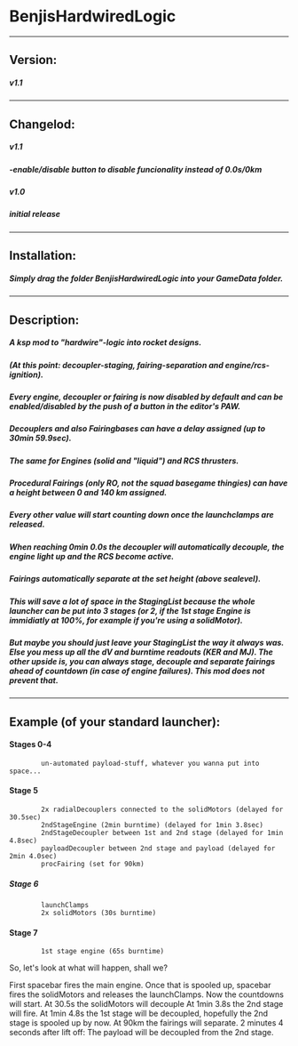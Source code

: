 # BenjisHardwiredLogic
------------------------------------------------------------------------
## Version:
##### v1.1
------------------------------------------------------------------------
## Changelod:
##### v1.1
##### -enable/disable button to disable funcionality instead of 0.0s/0km
##### v1.0
##### initial release
------------------------------------------------------------------------
## Installation:
##### Simply drag the folder BenjisHardwiredLogic into your GameData folder.
------------------------------------------------------------------------
## Description:
##### A ksp mod to "hardwire"-logic into rocket designs.
##### (At this point: decoupler-staging, fairing-separation and engine/rcs-ignition).

##### Every engine, decoupler or fairing is now disabled by default and can be enabled/disabled by the push of a button in the editor's PAW.

##### Decouplers and also Fairingbases can have a delay assigned (up to 30min 59.9sec).
##### The same for Engines (solid and "liquid") and RCS thrusters.
##### Procedural Fairings (only RO, not the squad basegame thingies) can have a height between 0 and 140 km assigned.

##### Every other value will start counting down once the launchclamps are released.
##### When reaching 0min 0.0s the decoupler will automatically decouple, the engine light up and the RCS become active.
##### Fairings automatically separate at the set height (above sealevel).

##### This will save a lot of space in the StagingList because the whole launcher can be put into 3 stages (or 2, if the 1st stage Engine is immidiatly at 100%, for example if you're using a solidMotor).
##### But maybe you should just leave your StagingList the way it always was. Else you mess up all the dV and burntime readouts (KER and MJ). The other upside is, you can always stage, decouple and separate fairings ahead of countdown (in case of engine failures). This mod does not prevent that.

------------------------------------------------------------------------
## Example (of your standard launcher):

#### Stages 0-4
            un-automated payload-stuff, whatever you wanna put into space...
#### Stage 5
            2x radialDecouplers connected to the solidMotors (delayed for 30.5sec)
            2ndStageEngine (2min burntime) (delayed for 1min 3.8sec)
            2ndStageDecoupler between 1st and 2nd stage (delayed for 1min 4.8sec)
            payloadDecoupler between 2nd stage and payload (delayed for 2min 4.0sec)
            procFairing (set for 90km)
##### Stage 6
            launchClamps
            2x solidMotors (30s burntime)
#### Stage 7
            1st stage engine (65s burntime)
         
So, let's look at what will happen, shall we?

First spacebar fires the main engine.
Once that is spooled up, spacebar fires the solidMotors and releases the launchClamps. Now the countdowns will start.
At 30.5s the solidMotors will decouple
At 1min 3.8s the 2nd stage will fire.
At 1min 4.8s the 1st stage will be decoupled, hopefully the 2nd stage is spooled up by now.
At 90km the fairings will separate.
2 minutes 4 seconds after lift off: The payload will be decoupled from the 2nd stage. 
